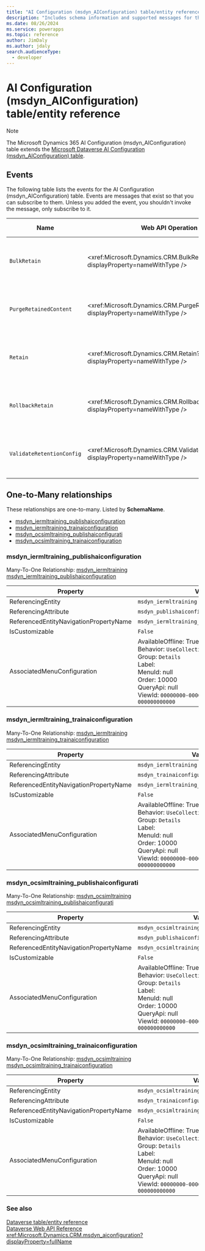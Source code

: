 ```yaml
---
title: "AI Configuration (msdyn_AIConfiguration) table/entity reference (Microsoft Dynamics 365)"
description: "Includes schema information and supported messages for the AI Configuration (msdyn_AIConfiguration) table/entity with Microsoft Dynamics 365."
ms.date: 08/26/2024
ms.service: powerapps
ms.topic: reference
author: JimDaly
ms.author: jdaly
search.audienceType: 
  - developer
---
```


# AI Configuration (msdyn_AIConfiguration) table/entity reference



> [!NOTE]
> The Microsoft Dynamics 365 AI Configuration (msdyn_AIConfiguration) table extends the [Microsoft Dataverse AI Configuration (msdyn_AIConfiguration) table](/power-apps/developer/data-platform/reference/entities/msdyn_aiconfiguration).


## Events

The following table lists the events for the AI Configuration (msdyn_AIConfiguration) table.
Events are messages that exist so that you can subscribe to them. Unless you added the event, you shouldn't invoke the message, only subscribe to it.

|Name|Web API Operation |SDK for .NET |
| ---- | ----- |----- |
| `BulkRetain`|<xref:Microsoft.Dynamics.CRM.BulkRetain?displayProperty=nameWithType /> |[Learn to use messages with the SDK for .NET](/power-apps/developer/data-platform/org-service/use-messages)|
| `PurgeRetainedContent`|<xref:Microsoft.Dynamics.CRM.PurgeRetainedContent?displayProperty=nameWithType /> |[Learn to use messages with the SDK for .NET](/power-apps/developer/data-platform/org-service/use-messages)|
| `Retain`|<xref:Microsoft.Dynamics.CRM.Retain?displayProperty=nameWithType /> |[Learn to use messages with the SDK for .NET](/power-apps/developer/data-platform/org-service/use-messages)|
| `RollbackRetain`|<xref:Microsoft.Dynamics.CRM.RollbackRetain?displayProperty=nameWithType /> |[Learn to use messages with the SDK for .NET](/power-apps/developer/data-platform/org-service/use-messages)|
| `ValidateRetentionConfig`|<xref:Microsoft.Dynamics.CRM.ValidateRetentionConfig?displayProperty=nameWithType /> |[Learn to use messages with the SDK for .NET](/power-apps/developer/data-platform/org-service/use-messages)|



## One-to-Many relationships

These relationships are one-to-many. Listed by **SchemaName**.

- [msdyn_iermltraining_publishaiconfiguration](#BKMK_msdyn_iermltraining_publishaiconfiguration)
- [msdyn_iermltraining_trainaiconfiguration](#BKMK_msdyn_iermltraining_trainaiconfiguration)
- [msdyn_ocsimltraining_publishaiconfigurati](#BKMK_msdyn_ocsimltraining_publishaiconfigurati)
- [msdyn_ocsimltraining_trainaiconfiguration](#BKMK_msdyn_ocsimltraining_trainaiconfiguration)

### <a name="BKMK_msdyn_iermltraining_publishaiconfiguration"></a> msdyn_iermltraining_publishaiconfiguration

Many-To-One Relationship: [msdyn_iermltraining msdyn_iermltraining_publishaiconfiguration](msdyn_iermltraining.md#BKMK_msdyn_iermltraining_publishaiconfiguration)

|Property|Value|
|---|---|
|ReferencingEntity|`msdyn_iermltraining`|
|ReferencingAttribute|`msdyn_publishaiconfiguration`|
|ReferencedEntityNavigationPropertyName|`msdyn_iermltraining_publishaiconfiguration`|
|IsCustomizable|`False`|
|AssociatedMenuConfiguration|AvailableOffline: True<br />Behavior: `UseCollectionName`<br />Group: `Details`<br />Label: <br />MenuId: null<br />Order: 10000<br />QueryApi: null<br />ViewId: `00000000-0000-0000-0000-000000000000`|

### <a name="BKMK_msdyn_iermltraining_trainaiconfiguration"></a> msdyn_iermltraining_trainaiconfiguration

Many-To-One Relationship: [msdyn_iermltraining msdyn_iermltraining_trainaiconfiguration](msdyn_iermltraining.md#BKMK_msdyn_iermltraining_trainaiconfiguration)

|Property|Value|
|---|---|
|ReferencingEntity|`msdyn_iermltraining`|
|ReferencingAttribute|`msdyn_trainaiconfiguration`|
|ReferencedEntityNavigationPropertyName|`msdyn_iermltraining_trainaiconfiguration`|
|IsCustomizable|`False`|
|AssociatedMenuConfiguration|AvailableOffline: True<br />Behavior: `UseCollectionName`<br />Group: `Details`<br />Label: <br />MenuId: null<br />Order: 10000<br />QueryApi: null<br />ViewId: `00000000-0000-0000-0000-000000000000`|

### <a name="BKMK_msdyn_ocsimltraining_publishaiconfigurati"></a> msdyn_ocsimltraining_publishaiconfigurati

Many-To-One Relationship: [msdyn_ocsimltraining msdyn_ocsimltraining_publishaiconfigurati](msdyn_ocsimltraining.md#BKMK_msdyn_ocsimltraining_publishaiconfigurati)

|Property|Value|
|---|---|
|ReferencingEntity|`msdyn_ocsimltraining`|
|ReferencingAttribute|`msdyn_publishaiconfiguration`|
|ReferencedEntityNavigationPropertyName|`msdyn_ocsimltraining_publishaiconfigurati`|
|IsCustomizable|`False`|
|AssociatedMenuConfiguration|AvailableOffline: True<br />Behavior: `UseCollectionName`<br />Group: `Details`<br />Label: <br />MenuId: null<br />Order: 10000<br />QueryApi: null<br />ViewId: `00000000-0000-0000-0000-000000000000`|

### <a name="BKMK_msdyn_ocsimltraining_trainaiconfiguration"></a> msdyn_ocsimltraining_trainaiconfiguration

Many-To-One Relationship: [msdyn_ocsimltraining msdyn_ocsimltraining_trainaiconfiguration](msdyn_ocsimltraining.md#BKMK_msdyn_ocsimltraining_trainaiconfiguration)

|Property|Value|
|---|---|
|ReferencingEntity|`msdyn_ocsimltraining`|
|ReferencingAttribute|`msdyn_trainaiconfiguration`|
|ReferencedEntityNavigationPropertyName|`msdyn_ocsimltraining_trainaiconfiguration`|
|IsCustomizable|`False`|
|AssociatedMenuConfiguration|AvailableOffline: True<br />Behavior: `UseCollectionName`<br />Group: `Details`<br />Label: <br />MenuId: null<br />Order: 10000<br />QueryApi: null<br />ViewId: `00000000-0000-0000-0000-000000000000`|



### See also

[Dataverse table/entity reference](../about-entity-reference.md)  
[Dataverse Web API Reference](/power-apps/developer/data-platform/webapi/reference/about)   
<xref:Microsoft.Dynamics.CRM.msdyn_aiconfiguration?displayProperty=fullName>
